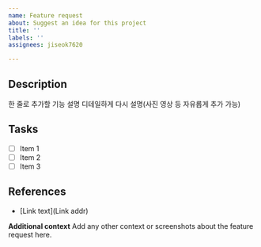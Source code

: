 ```yaml
---
name: Feature request
about: Suggest an idea for this project
title: ''
labels: ''
assignees: jiseok7620

---
```


## Description 
한 줄로 추가할 기능 설명 
디테일하게 다시 설명(사진 영상 등 자유롭게 추가 가능) 

## Tasks 
- [ ] Item 1 
- [ ] Item 2 
- [ ] Item 3 

## References 
- [Link text](Link addr)

**Additional context**
Add any other context or screenshots about the feature request here.

